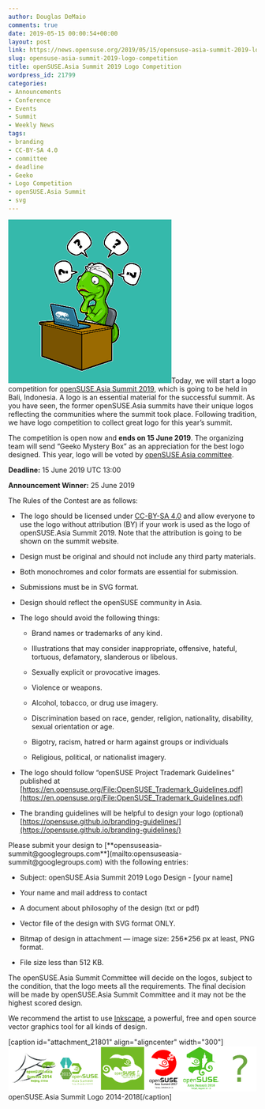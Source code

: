 ```yaml
---
author: Douglas DeMaio
comments: true
date: 2019-05-15 00:00:54+00:00
layout: post
link: https://news.opensuse.org/2019/05/15/opensuse-asia-summit-2019-logo-competition/
slug: opensuse-asia-summit-2019-logo-competition
title: openSUSE.Asia Summit 2019 Logo Competition
wordpress_id: 21799
categories:
- Announcements
- Conference
- Events
- Summit
- Weekly News
tags:
- branding
- CC-BY-SA 4.0
- committee
- deadline
- Geeko
- Logo Competition
- openSUSE.Asia Summit
- svg
---
```


![](/wp-content/uploads/2019/05/Screenshot-from-2019-05-14-09-25-59.png)Today, we will start a logo competition for [openSUSE.Asia Summit 2019](https://events.opensuse.org/conferences/summitasia19), which is going to be held in Bali, Indonesia. A logo is an essential material for the successful summit. As you have seen, the former openSUSE.Asia summits have their unique logos reflecting the communities where the summit took place. Following tradition, we have logo competition to collect great logo for this year’s summit.

The competition is open now and **ends on 15 June 2019**. The organizing team will send “Geeko Mystery Box” as an appreciation for the best logo designed. This year, logo will be voted by [openSUSE.Asia committee](https://en.opensuse.org/openSUSE:Asia_Organization_Committee).

**Deadline:** 15 June 2019 UTC 13:00

**Announcement Winner:** 25 June 2019

The Rules of the Contest are as follows:



 	
  * The logo should be licensed under [CC-BY-SA 4.0](https://creativecommons.org/licenses/by-sa/4.0/) and allow everyone to use the logo without attribution (BY) if your work is used as the logo of openSUSE.Asia Summit 2019. Note that the attribution is going to be shown on the summit website.

 	
  * Design must be original and should not include any third party materials.

 	
  * Both monochromes and color formats are essential for submission.

 	
  * Submissions must be in SVG format.

 	
  * Design should reflect the openSUSE community in Asia.

 	
  * The logo should avoid the following things:

 	
    * Brand names or trademarks of any kind.

 	
    * Illustrations that may consider inappropriate, offensive, hateful, tortuous, defamatory, slanderous or libelous.

 	
    * Sexually explicit or provocative images.

 	
    * Violence or weapons.

 	
    * Alcohol, tobacco, or drug use imagery.

 	
    * Discrimination based on race, gender, religion, nationality, disability, sexual orientation or age.

 	
    * Bigotry, racism, hatred or harm against groups or individuals

 	
    * Religious, political, or nationalist imagery.




 	
  * The logo should follow “openSUSE Project Trademark Guidelines” published at [https://en.opensuse.org/File:OpenSUSE_Trademark_Guidelines.pdf](https://en.opensuse.org/File:OpenSUSE_Trademark_Guidelines.pdf)

 	
  * The branding guidelines will be helpful to design your logo (optional)
[https://opensuse.github.io/branding-guidelines/](https://opensuse.github.io/branding-guidelines/)


<!-- more -->Please submit your design to [**opensuseasia-summit@googlegroups.com**](mailto:opensuseasia-summit@googlegroups.com) with the following entries:



 	
  * Subject: openSUSE.Asia Summit 2019 Logo Design - [your name]

 	
  * Your name and mail address to contact

 	
  * A document about philosophy of the design (txt or pdf)

 	
  * Vector file of the design with SVG format ONLY.

 	
  * Bitmap of design in attachment — image size: 256*256 px at least, PNG format.

 	
  * File size less than 512 KB.


The openSUSE.Asia Summit Committee will decide on the logos, subject to the condition, that the logo meets all the requirements. The final decision will be made by openSUSE.Asia Summit Committee and it may not be the highest scored design.

We recommend the artist to use [Inkscape](https://inkscape.org/), a powerful, free and open source vector graphics tool for all kinds of design.

[caption id="attachment_21801" align="aligncenter" width="300"]![](/wp-content/uploads/2019/05/Screenshot-from-2019-05-14-09-27-14.png) openSUSE.Asia Summit Logo 2014-2018[/caption]



